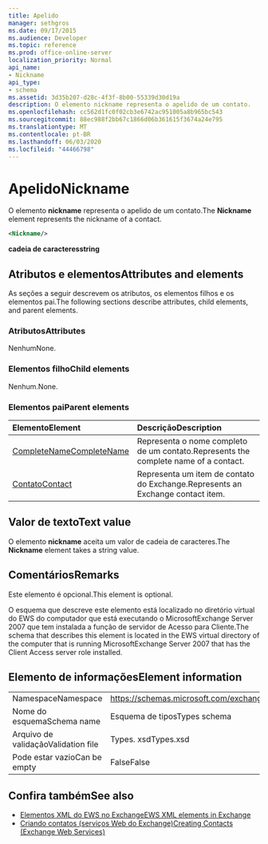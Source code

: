 ```yaml
---
title: Apelido
manager: sethgros
ms.date: 09/17/2015
ms.audience: Developer
ms.topic: reference
ms.prod: office-online-server
localization_priority: Normal
api_name:
- Nickname
api_type:
- schema
ms.assetid: 3d35b207-d28c-4f3f-8b00-55339d30d19a
description: O elemento nickname representa o apelido de um contato.
ms.openlocfilehash: cc562d1fc0f02cb3e6742ac951005a8b965bc543
ms.sourcegitcommit: 88ec988f2bb67c1866d06b361615f3674a24e795
ms.translationtype: MT
ms.contentlocale: pt-BR
ms.lasthandoff: 06/03/2020
ms.locfileid: "44466798"
---
```

# <a name="nickname"></a><span data-ttu-id="54007-103">Apelido</span><span class="sxs-lookup"><span data-stu-id="54007-103">Nickname</span></span>

<span data-ttu-id="54007-104">O elemento **nickname** representa o apelido de um contato.</span><span class="sxs-lookup"><span data-stu-id="54007-104">The **Nickname** element represents the nickname of a contact.</span></span> 
  
```xml
<Nickname/>
```

<span data-ttu-id="54007-105">**cadeia de caracteres**</span><span class="sxs-lookup"><span data-stu-id="54007-105">**string**</span></span>

## <a name="attributes-and-elements"></a><span data-ttu-id="54007-106">Atributos e elementos</span><span class="sxs-lookup"><span data-stu-id="54007-106">Attributes and elements</span></span>

<span data-ttu-id="54007-107">As seções a seguir descrevem os atributos, os elementos filhos e os elementos pai.</span><span class="sxs-lookup"><span data-stu-id="54007-107">The following sections describe attributes, child elements, and parent elements.</span></span>
  
### <a name="attributes"></a><span data-ttu-id="54007-108">Atributos</span><span class="sxs-lookup"><span data-stu-id="54007-108">Attributes</span></span>

<span data-ttu-id="54007-109">Nenhum</span><span class="sxs-lookup"><span data-stu-id="54007-109">None.</span></span>
  
### <a name="child-elements"></a><span data-ttu-id="54007-110">Elementos filho</span><span class="sxs-lookup"><span data-stu-id="54007-110">Child elements</span></span>

<span data-ttu-id="54007-111">Nenhum.</span><span class="sxs-lookup"><span data-stu-id="54007-111">None.</span></span>
  
### <a name="parent-elements"></a><span data-ttu-id="54007-112">Elementos pai</span><span class="sxs-lookup"><span data-stu-id="54007-112">Parent elements</span></span>

|<span data-ttu-id="54007-113">**Elemento**</span><span class="sxs-lookup"><span data-stu-id="54007-113">**Element**</span></span>|<span data-ttu-id="54007-114">**Descrição**</span><span class="sxs-lookup"><span data-stu-id="54007-114">**Description**</span></span>|
|:-----|:-----|
|[<span data-ttu-id="54007-115">CompleteName</span><span class="sxs-lookup"><span data-stu-id="54007-115">CompleteName</span></span>](completename.md) <br/> |<span data-ttu-id="54007-116">Representa o nome completo de um contato.</span><span class="sxs-lookup"><span data-stu-id="54007-116">Represents the complete name of a contact.</span></span>  <br/> |
|[<span data-ttu-id="54007-117">Contato</span><span class="sxs-lookup"><span data-stu-id="54007-117">Contact</span></span>](contact.md) <br/> |<span data-ttu-id="54007-118">Representa um item de contato do Exchange.</span><span class="sxs-lookup"><span data-stu-id="54007-118">Represents an Exchange contact item.</span></span>  <br/> |
   
## <a name="text-value"></a><span data-ttu-id="54007-119">Valor de texto</span><span class="sxs-lookup"><span data-stu-id="54007-119">Text value</span></span>

<span data-ttu-id="54007-120">O elemento **nickname** aceita um valor de cadeia de caracteres.</span><span class="sxs-lookup"><span data-stu-id="54007-120">The **Nickname** element takes a string value.</span></span> 
  
## <a name="remarks"></a><span data-ttu-id="54007-121">Comentários</span><span class="sxs-lookup"><span data-stu-id="54007-121">Remarks</span></span>

<span data-ttu-id="54007-122">Este elemento é opcional.</span><span class="sxs-lookup"><span data-stu-id="54007-122">This element is optional.</span></span>
  
<span data-ttu-id="54007-123">O esquema que descreve este elemento está localizado no diretório virtual do EWS do computador que está executando o MicrosoftExchange Server 2007 que tem instalada a função de servidor de Acesso para Cliente.</span><span class="sxs-lookup"><span data-stu-id="54007-123">The schema that describes this element is located in the EWS virtual directory of the computer that is running MicrosoftExchange Server 2007 that has the Client Access server role installed.</span></span>
  
## <a name="element-information"></a><span data-ttu-id="54007-124">Elemento de informações</span><span class="sxs-lookup"><span data-stu-id="54007-124">Element information</span></span>

|||
|:-----|:-----|
|<span data-ttu-id="54007-125">Namespace</span><span class="sxs-lookup"><span data-stu-id="54007-125">Namespace</span></span>  <br/> |https://schemas.microsoft.com/exchange/services/2006/types  <br/> |
|<span data-ttu-id="54007-126">Nome do esquema</span><span class="sxs-lookup"><span data-stu-id="54007-126">Schema name</span></span>  <br/> |<span data-ttu-id="54007-127">Esquema de tipos</span><span class="sxs-lookup"><span data-stu-id="54007-127">Types schema</span></span>  <br/> |
|<span data-ttu-id="54007-128">Arquivo de validação</span><span class="sxs-lookup"><span data-stu-id="54007-128">Validation file</span></span>  <br/> |<span data-ttu-id="54007-129">Types. xsd</span><span class="sxs-lookup"><span data-stu-id="54007-129">Types.xsd</span></span>  <br/> |
|<span data-ttu-id="54007-130">Pode estar vazio</span><span class="sxs-lookup"><span data-stu-id="54007-130">Can be empty</span></span>  <br/> |<span data-ttu-id="54007-131">False</span><span class="sxs-lookup"><span data-stu-id="54007-131">False</span></span>  <br/> |
   
## <a name="see-also"></a><span data-ttu-id="54007-132">Confira também</span><span class="sxs-lookup"><span data-stu-id="54007-132">See also</span></span>

- [<span data-ttu-id="54007-133">Elementos XML do EWS no Exchange</span><span class="sxs-lookup"><span data-stu-id="54007-133">EWS XML elements in Exchange</span></span>](ews-xml-elements-in-exchange.md)
- [<span data-ttu-id="54007-134">Criando contatos (serviços Web do Exchange)</span><span class="sxs-lookup"><span data-stu-id="54007-134">Creating Contacts (Exchange Web Services)</span></span>](https://msdn.microsoft.com/library/4845917e-70d1-481c-bbd7-011ec6571789%28Office.15%29.aspx)

